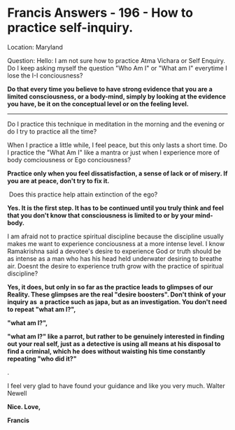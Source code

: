 # Francis Answers - 196 - How to practice self-inquiry.

Location: Maryland&nbsp;

Question: Hello: I am not sure how to practice Atma Vichara or Self Enquiry. Do I keep asking myself the question &quot;Who Am I&quot; or &quot;What am I&quot; everytime I lose the I-I conciousness?&nbsp;

**Do that every time you believe to have strong evidence that you are a limited consciousness, or a body-mind, simply by looking at the evidence you have, be it on the conceptual level or on the feeling level.**

 **** 

Do I practice this technique in meditation in the morning and the evening or do I try to practice all the time?&nbsp;

When I practice a little while, I feel peace, but this only lasts a short time. Do I practice the &quot;What Am I&quot; like a mantra or just when I experience more of body comciousness or Ego conciousness?

**Practice only when you feel dissatisfaction, a sense of lack or of misery. If you are at peace, don't try to fix it.**

&nbsp;Does this practice help attain extinction of the ego?&nbsp;

**Yes. It is the first step. It has to be continued until you truly think and feel that you don't know that consciousness is limited to or by your mind-body.**

I am afraid not to practice spiritual discipline because the discipline usually makes me want to experience conciousness at a more intense level. I know Ramakrishna said a devotee\'s desire to experience God or truth should be as intense as a man who has his head held underwater desiring to breathe air. Doesnt the desire to experience truth grow with the practice of spiritual discipline?&nbsp;

**Yes, it does, but only in so far as the practice leads to glimpses of our Reality. These glimpses are the real &quot;desire boosters&quot;. Don't think of your inquiry as &nbsp;a practice such as japa, but as an investigation. You don't need to repeat &quot;what am I?&quot;,**

**&quot;what am I?&quot;,**

**&quot;what am I?&quot; like a parrot, but rather to be genuinely interested in finding out your real self, just as a detective is using all means at his disposal to find a criminal, which he does without waisting his time constantly repeating &quot;who did it?&quot;**

.&nbsp;

I feel very glad to have found your guidance and like you very much. Walter Newell

**Nice. Love,**

**Francis**

